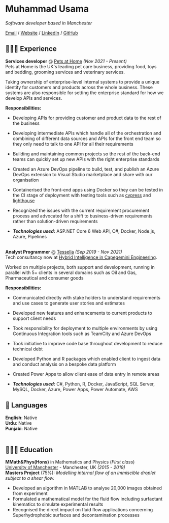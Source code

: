 # Muhammad Usama

_Software developer based in Manchester_

[Email](mailto:muhammadusama02@hotmail.co.uk) / [Website](https://usamaa9.github.io/) / [LinkedIn](https://www.linkedin.com/in/mh-usama/) / [GitHub](https://github.com/usamaa9/)

## 👨🏽‍💻 Experience

**Services developer** @ [Pets at Home](https://www.petsathome.com/) _(Nov 2021 - Present)_ <br>
Pets at Home is the UK's leading pet care business, providing food, toys and bedding, grooming services and veterinary services.

Taking ownership of enterprise-level internal systems to provide a unique identity for customers and products across the whole business. These systems are also responsible for setting the enterprise standard for how we develop APIs and services.

**Responsibilities:**

- Developing APIs for providing customer and product data to the rest of the business

- Developing intermediate APIs which handle all of the orchestration and combining of different data sources and APIs for the front end team so they only need to talk to one API for all their requirements

- Building and maintaining common projects so the rest of the back-end teams can quickly set up new APIs with the right enterprise standards

- Created an Azure DevOps pipeline to build, test, and publish an Azure DevOps extension to Visual Studio marketplace and share with our organisation

- Containerised the front-end apps using Docker so they can be tested in the CI stage of deployment with testing tools such as [cypress](https://www.cypress.io/) and [lighthouse](https://github.com/GoogleChrome/lighthouse#readme)

- Recognized the issues with the current requirement procurement process and advocated for a shift to business-driven requirements rather than solution-driven requirements
<!-- This approach streamlined the procurement phase as the Product Owner could focus on the business requirements rather than how they should be implemented. It also allowed for faster development as it empowered the development team to implement the business logic with the best solution rather than what was decided in the requirements. -->

- **_Technologies used:_** ASP.NET Core 6 Web API, C#, Docker, Node.js, Azure, Pipelines
  <br><br>

**Analyst Programmer** @ [Tessella](https://www.tessella.com/) _(Sep 2019 - Nov 2021)_ <br>
Tech consultancy now at [Hybrid Intelligence in Capegemini Engineering](https://www.capgemini.com/gb-en/solutions/data-driven-rd-engineering-manufacturing-operations/).

Worked on multiple projects, both support and development, running in parallel with 5+ clients in several domains such as Oil and Gas,
Pharmaceutical and consumer goods

**Responsibilities:**

- Communicated directly with stake holders to understand requirements and use cases to generate user stories and estimates
- Developed new features and enhancements to current products to support client needs
- Took responsibility for deployment to multiple environments by using Continuous Integration tools such as TeamCity and Azure DevOps
- Took initiative to improve code base throughout development to reduce technical debt
- Developed Python and R packages which enabled client to ingest data and conduct analysis on a bespoke data platform

- Created Power Apps to allow client ease of data entry in remote areas
- **_Technologies used:_** C#, Python, R, Docker, JavaScript, SQL Server, MySQL, Docker, Azure, Power Apps, Power Automate, AWS

## 💬 Languages

**English**: Native <br>
**Urdu**: Native <br>
**Punjabi**: Native
<br><br>

## 👨🏽‍🎓 Education

**MMath&Phys(Hons)** in Mathematics and Physics (_First class_) <br>
[University of Manchester](https://www.manchester.ac.uk/) - Manchester, UK _(2015 - 2019)_ <br>
**Masters Project** (75%): _Modelling internal flow of an immiscible droplet subject to a shear flow._

- Developed an algorithm in MATLAB to analyse 20,000 images obtained from experiment
- Formulated a mathematical model for the fluid flow including surfactant kinematics to simulate experimental results
- Recognised the direct impact on fluid flow applications concerning Superhydrophobic surfaces and decontamination processes
